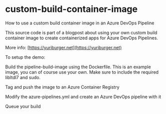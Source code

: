 # custom-build-container-image
How to use a custom build container image in an Azure DevOps Pipeline

This source code is part of a blogpost about using your own custom build container image to create containerized apps for Azure DevOps Pipelines.

More info: [https://yuriburger.net](https://yuriburger.net)

To setup the demo:

Build the pipeline-build-image using the Dockerfile. This is an example image, you can of course use your own. Make sure to include the required libltdl7 and sudo.

Tag and push the image to an Azure Container Registry

Modify the azure-pipelines.yml and create an Azure DevOps pipeline with it 

Queue your build
